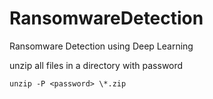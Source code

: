 # RansomwareDetection
Ransomware Detection using Deep Learning


unzip all files in a directory with password
```
unzip -P <password> \*.zip
```